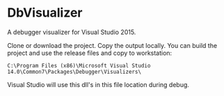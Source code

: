 # DbVisualizer
A debugger visualizer for Visual Studio 2015.

Clone or download the project. Copy the output locally. You can build the project and use the release files and copy to workstation:

```
C:\Program Files (x86)\Microsoft Visual Studio 14.0\Common7\Packages\Debugger\Visualizers\
```

Visual Studio will use this dll's in this file location during debug.
